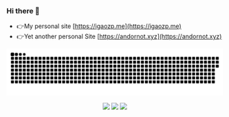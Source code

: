 ### Hi there 👋

- 👉My personal site [https://igaozp.me](https://igaozp.me)
- 👉Yet another personal Site [https://andornot.xyz](https://andornot.xyz)

![github contribution grid snake animation](https://raw.githubusercontent.com/igaozp/igaozp/output/github-contribution-grid-snake.svg)

<div>
  <p align="center">
<!--     <img width="49%" src="https://github-readme-stats.vercel.app/api?username=igaozp&show_icons=true&theme=gruvbox#gh-dark-mode-only" /> -->
    <img width="49%" src="https://github-readme-stats-git-masterrstaa-rickstaa.vercel.app/api?username=igaozp&show_icons=true&theme=default" />
<!--     <img width="49%" src="https://github-readme-streak-stats.herokuapp.com?user=igaozp&theme=gruvbox&hide_border=true&date_format=%5BY.%5Dn.j#gh-dark-mode-only" /> -->
    <img width="49%" src="https://github-readme-streak-stats.herokuapp.com?user=igaozp&theme=default&date_format=%5BY.%5Dn.j#gh-dark-mode-only" />
    <img src="https://ssr-contributions-svg.vercel.app/_/igaozp?chart=3dbar&gap=0.6&scale=2&flatten=2&animation=wave&animation_duration=3&animation_delay=0.03&animation_amplitude=24&animation_frequency=0.1&animation_wave_center=19_3&format=svg&weeks=40&theme=sunset&widget_size=medium"/>
  </p>  
</div>

